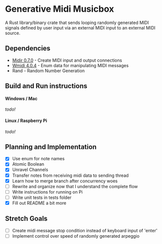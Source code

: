 # Generative Midi Musicbox

A Rust library/binary crate that sends looping randomly generated MIDI signals defined by user input via an external MIDI input to an external MIDI source.

## Dependencies

* [Midir 0.7.0](https://crates.io/crates/midir) - Create MIDI input and output connections
* [Wmidi 4.0.4](https://crates.io/crates/wmidi) - Enum data for manipulating MIDI messages
* Rand - Random Number Generation

## Build and Run instructions

#### Windows / Mac

*todo!*

#### Linux / Raspberry Pi

*todo!*

## Planning and Implementation

* [x] Use enum for note names
* [x] Atomic Boolean
* [x] Unravel Channels
* [x] Transfer notes from receiving midi data to sending thread
* [x] Learn how to merge branch after concurrency woes
* [ ] Rewrite and organize now that I understand the complete flow
* [ ] Write instructions for running on Pi
* [ ] Write unit tests in tests folder
* [x] Fill out README a bit more

## Stretch Goals
* [ ] Create midi message stop condition instead of keyboard input of 'enter'
* [ ] Implement control over speed of randomly generated arpeggio
